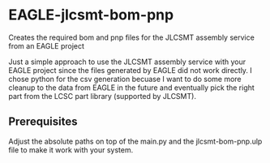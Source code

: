 # EAGLE-jlcsmt-bom-pnp
Creates the required bom and pnp files for the JLCSMT assembly service from an EAGLE project

Just a simple approach to use the JLCSMT assembly service with your EAGLE project since the files generated by EAGLE did not work directly.
I chose python for the csv generation becuase I want to do some more cleanup to the data from EAGLE in the future and eventually pick the right part from the LCSC part library (supported by JLCSMT).

## Prerequisites
Adjust the absolute paths on top of the main.py and the jlcsmt-bom-pnp.ulp file to make it work with your system.

